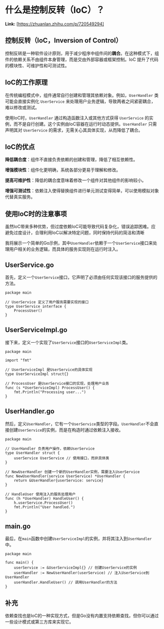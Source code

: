 # 什么是控制反转（IoC）？



 **Link:** [https://zhuanlan.zhihu.com/p/720549294]

## 控制反转（IoC，Inversion of Control）  

控制反转是一种软件设计原则，用于减少程序中组件间的**耦合**。在这种模式下，组件的依赖关系不由组件本身管理，而是交由外部容器或框架控制。IoC 提升了代码的模块性、可维护性和可测试性。

## IoC的工作原理  

在传统编程模式中，组件通常自行创建和管理其依赖对象。例如，`UserHandler` 类可能会直接实例化 `UserService` 来处理用户业务逻辑，导致两者之间紧密耦合，难以修改或测试。

使用IoC时，`UserHandler` 通过构造函数注入或其他方式获得 `UserService` 的实例，而不是自行创建。这个实例由IoC容器在运行时动态提供。`UserHandler` 只需声明其对 `UserService` 的需求，无需关心其具体实现，从而降低了耦合。

## IoC的优点  

**降低耦合度**：组件不直接负责依赖的创建和管理，降低了相互依赖性。

**增强模块性**：组件化更明确，系统各部分更易于理解和修改。

**提高可维护性**：降低的耦合度意味着修改一个组件对其他组件的影响较小。

**增强可测试性**：依赖注入使得替换组件进行单元测试变得简单，可以使用模拟对象代替真实服务。

## 使用IoC时的注意事项  

虽然IoC带来多种优势，但过度依赖IoC可能导致代码复杂化，错误追踪困难。应避免过度设计，合理利用IoC以解决特定问题，同时保持代码的简洁和清晰

我将展示一个简单的Go示例，其中`UserHandler`依赖于一个`UserService`接口来处理用户相关的业务逻辑，而具体的服务实现则在运行时注入。

## UserService.go  

首先，定义一个`UserService`接口，它声明了必须由任何实现该接口的服务提供的方法。

```
package main
​
// UserService 定义了用户服务需要实现的接口
type UserService interface {
    ProcessUser()
}

```
## UserServiceImpl.go  

接下来，定义一个实现了`UserService`接口的`UserServiceImpl`类。

```
package main
​
import "fmt"
​
// UserServiceImpl 是UserService的具体实现
type UserServiceImpl struct{}
​
// ProcessUser 是UserService接口的实现，处理用户业务
func (s *UserServiceImpl) ProcessUser() {
    fmt.Println("Processing user...")
}

```
## UserHandler.go  

然后，定义`UserHandler`，它有一个`UserService`类型的字段。`UserHandler`不会直接创建`UserService`的实例，而是在构造时通过依赖注入接收。

```
package main
​
// UserHandler 负责用户操作，依赖UserService
type UserHandler struct {
    userService UserService // 使用接口，而非具体类
}
​
// NewUserHandler 创建一个新的UserHandler实例，需要注入UserService
func NewUserHandler(service UserService) *UserHandler {
    return &UserHandler{userService: service}
}
​
// HandleUser 使用注入的服务处理用户
func (h *UserHandler) HandleUser() {
    h.userService.ProcessUser()
    fmt.Println("User handled.")
}

```
## main.go  

最后，在`main`函数中创建`UserServiceImpl`的实例，并将其注入到`UserHandler`中。

```
package main
​
func main() {
    userService := &UserServiceImpl{} // 创建UserService的实例
    userHandler := NewUserHandler(userService) // 注入UserService到UserHandler
    userHandler.HandleUser() // 调用UserHandler的方法
}

```
## 补充  

依赖查找也是IoC的一种实现方式，但是Go没有内置支持依赖查找，但你可以通过一些设计模式或第三方库来实现它。

